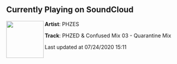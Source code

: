 ## Currently Playing on SoundCloud

[<img align="left" width="100" src="https://i1.sndcdn.com/artworks-h51rzROMoOevubH0-XPCAhw-t50x50.jpg">](https://soundcloud.com/phzes/phzes-confused-mix-03-quarantine-mix)

**Artist**: PHZES 

**Track**: PHZED & Confused Mix 03 - Quarantine Mix

Last updated at 07/24/2020 15:11
